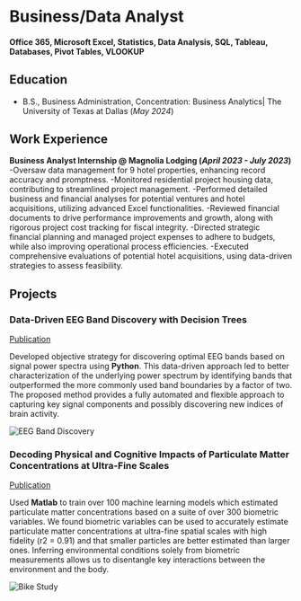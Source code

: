 # Business/Data Analyst

####  Office 365, Microsoft Excel, Statistics, Data Analysis, SQL, Tableau, Databases, Pivot Tables, VLOOKUP


## Education 			        		
- B.S., Business Administration, Concentration: Business Analytics| The University of Texas at Dallas (_May 2024_)

## Work Experience
**Business Analyst Internship @ Magnolia Lodging (_April 2023 - July 2023_)**
-Oversaw data management for 9 hotel properties, enhancing record accuracy and promptness.
-Monitored residential project housing data, contributing to streamlined project management.
-Performed detailed business and financial analyses for potential ventures and hotel acquisitions, utilizing advanced Excel functionalities.
-Reviewed financial documents to drive performance improvements and growth, along with rigorous project cost tracking for fiscal integrity.
-Directed strategic financial planning and managed project expenses to adhere to budgets, while also improving operational process efficiencies.
-Executed comprehensive evaluations of potential hotel acquisitions, using data-driven strategies to assess feasibility.


## Projects
### Data-Driven EEG Band Discovery with Decision Trees
[Publication](https://www.mdpi.com/1424-8220/22/8/3048)

Developed objective strategy for discovering optimal EEG bands based on signal power spectra using **Python**. This data-driven approach led to better characterization of the underlying power spectrum by identifying bands that outperformed the more commonly used band boundaries by a factor of two. The proposed method provides a fully automated and flexible approach to capturing key signal components and possibly discovering new indices of brain activity.

![EEG Band Discovery](/assets/img/eeg_band_discovery.jpeg)

### Decoding Physical and Cognitive Impacts of Particulate Matter Concentrations at Ultra-Fine Scales
[Publication](https://www.mdpi.com/1424-8220/22/11/4240)

Used **Matlab** to train over 100 machine learning models which estimated particulate matter concentrations based on a suite of over 300 biometric variables. We found biometric variables can be used to accurately estimate particulate matter concentrations at ultra-fine spatial scales with high fidelity (r2 = 0.91) and that smaller particles are better estimated than larger ones. Inferring environmental conditions solely from biometric measurements allows us to disentangle key interactions between the environment and the body.

![Bike Study](/assets/img/bike_study.jpeg)
